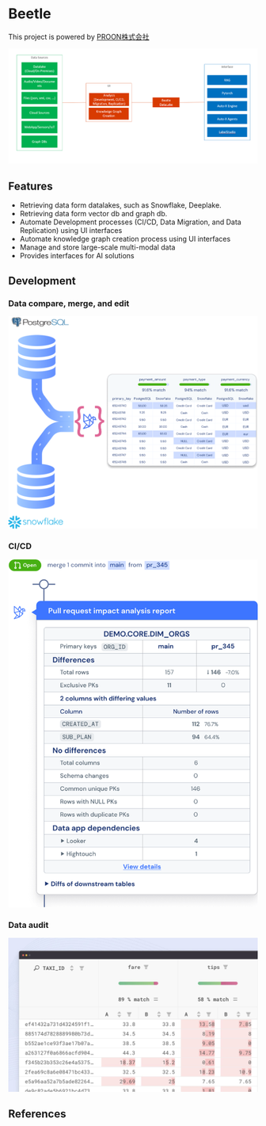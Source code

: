 # Beetle

This project is powered by [PROON株式会社](https://proon.co.jp)

<div  align="center">
  <img src="imgs/framework.png" width="700"/>
</div>

## Features
- Retrieving data form datalakes, such as Snowflake, Deeplake.
- Retrieving data form vector db and graph db.
- Automate Development processes (CI/CD, Data Migration, and Data Replication) using UI interfaces
- Automate knowledge graph creation process using UI interfaces
- Manage and store large-scale multi-modal data
- Provides interfaces for AI solutions

## Development

### Data compare, merge, and edit

<div  align="center">
  <img src="imgs/data-diffing.png" width="700"/>
</div>

### CI/CD

<div  align="center">
  <img src="imgs/github_report.png" width="700"/>
</div>

### Data audit

<div  align="center">
  <img src="imgs/audit-values.jpg" width="700"/>
</div>

## References
